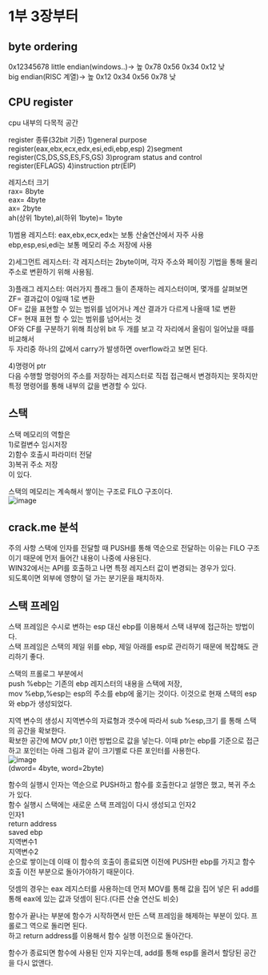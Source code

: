 # 1부 3장부터  
## byte ordering  
0x12345678
little endian(windows..)-> 높 0x78 0x56 0x34 0x12 낮  
big endian(RISC 계열)-> 높 0x12 0x34 0x56 0x78 낮  

## CPU register  
cpu 내부의 다목적 공간  

register 종류(32bit 기준)
1)general purpose register(eax,ebx,ecx,edx,esi,edi,ebp,esp)
2)segment register(CS,DS,SS,ES,FS,GS)
3)program status and control register(EFLAGS)
4)instruction ptr(EIP)

레지스터 크기  
rax= 8byte  
eax= 4byte  
ax= 2byte  
ah(상위 1byte),al(하위 1byte)= 1byte  

1)범용 레지스터: 
eax,ebx,ecx,edx는 보통 산술연산에서 자주 사용  
ebp,esp,esi,edi는 보통 메모리 주소 저장에 사용

2)세그먼트 레지스터:
각 레지스터는 2byte이며, 각자 주소와 페이징 기법을 통해 물리주소로 변환하기 위해 사용됨.  

3)플래그 레지스터:
여러가지 플래그 들이 존재하는 레지스터이며, 몇개를 살펴보면  
ZF= 결과값이 0일때 1로 변환  
OF= 값을 표현할 수 있는 범위를 넘어거나 계산 결과가 다르게 나올때 1로 변환  
CF= 현재 표현 할 수 있는 범위를 넘어서는 것  
OF와 CF를 구분하기 위해 최상위 bit 두 개를 보고 각 자리에서 올림이 일어났을 때를 비교해서  
두 자리중 하나의 값에서 carry가 발생하면 overflow라고 보면 된다.  

4)명령어 ptr  
다음 수행할 명령어의 주소를 저장하는 레지스터로 직접 접근해서 변경하지는 못하지만 특정 명령어를 통해 내부의 값을 변경할 수 있다.  

## 스택  
스택 메모리의 역할은  
1)로컬변수 임시저장  
2)함수 호출시 파라미터 전달  
3)복귀 주소 저장  
이 있다.  

스택의 메모리는 계속해서 쌓이는 구조로 FILO 구조이다.  
![image](https://user-images.githubusercontent.com/65746019/117152918-71a28080-adf5-11eb-80aa-a60ea0777b9d.png)  


## crack.me 분석  
주의 사항
스택에 인자를 전달할 때 PUSH를 통해 역순으로 전달하는 이유는 FILO 구조이기 때문에 먼저 들어간 내용이 나중에 사용된다.  
WIN32에서는 API를 호출하고 나면 특정 레지스터 값이 변경되는 경우가 있다.  
되도록이면 외부에 영향이 덜 가는 분기문을 패치하자.  

## 스택 프레임  
스택 프레임은 수시로 변하는 esp 대신 ebp를 이용해서 스택 내부에 접근하는 방법이다.  
스택 프레임은 스택의 제일 위를 ebp, 제일 아래를 esp로 관리하기 때문에 복잡해도 관리하기 좋다.  

스택의 프롤로그 부분에서  
push %ebp는 기존의 ebp 레지스터의 내용을 스택에 저장,  
mov %ebp,%esp는 esp의 주소를 ebp에 옮기는 것이다. 이것으로 현재 스택의 esp와 ebp가 생성되었다.  

지역 변수의 생성시 지역변수의 자료형과 갯수에 따라서 sub %esp,크기 를 통해 스택의 공간을 확보한다.  
확보한 공간에 MOV ptr,1 이런 방법으로 값을 넣는다. 이때 ptr는 ebp를 기준으로 접근하고 포인터는 아래 그림과 같이 크기별로 다른 포인터를 사용한다.  
![image](https://user-images.githubusercontent.com/65746019/117163062-42dcd800-adfe-11eb-98f3-225ede869bfa.png)  
(dword= 4byte, word=2byte)  

함수의 실행시 인자는 역순으로 PUSH하고 함수를 호출한다고 설명은 했고, 복귀 주소가 있다.  
함수 실행시 스택에는 새로운 스택 프레임이 다시 생성되고
인자2  
인자1  
return address  
saved ebp  
지역변수1  
지역변수2  
순으로 쌓이는데 이때 이 함수의 호출이 종료되면 이전에 PUSH한 ebp를 가지고 함수 호출 이전 부분으로 돌아가야하기 때문이다.  

덧셈의 경우는 eax 레지스터를 사용하는데 먼저 MOV를 통해 값을 집어 넣은 뒤 add를 통해 eax에 있는 값과 덧셈이 된다.(다른 산술 연산도 비슷)  

함수가 끝나는 부분에 함수가 시작하면서 만든 스택 프레임을 해제하는 부분이 있다. 프롤로그 역으로 돌리면 된다.  
하고 return address를 이용해서 함수 실행 이전으로 돌아간다.  

함수가 종료되면 함수에 사용된 인자 지우는데, add를 통해 esp를 올려서 할당된 공간을 다시 없앤다.  



